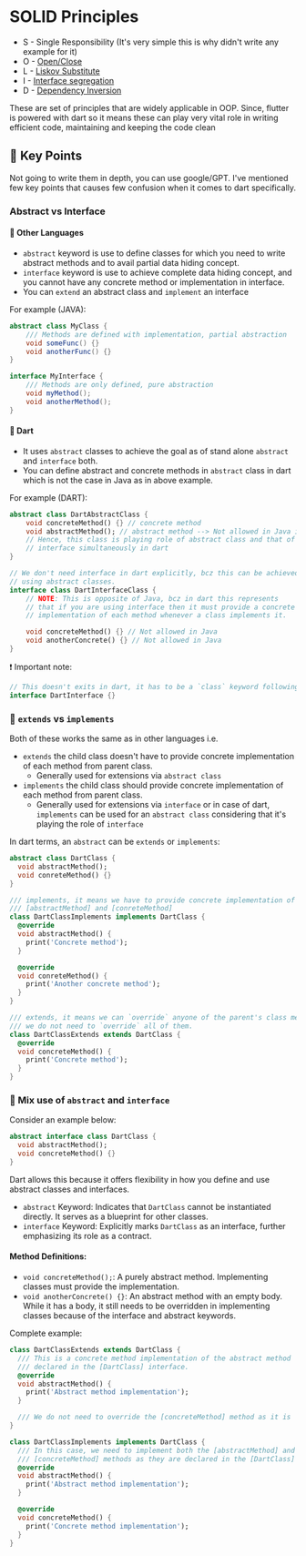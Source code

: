 # SOLID Principles

- S - Single Responsibility (It's very simple this is why didn't write any example for it)
- O - [Open/Close](/solid_principles/open_close.dart)
- L - [Liskov Substitute](/solid_principles/liskov_substitute.dart)
- I - [Interface segregation](/solid_principles/interface_segregation.dart)
- D - [Dependency Inversion](/solid_principles/dependency_inversion.dart)

These are set of principles that are widely applicable in OOP. Since, flutter is powered with dart so it means these can play very vital role in writing efficient code, maintaining and keeping the code clean

## 🔑 Key Points
Not going to write them in depth, you can use google/GPT. I've mentioned few key points that causes few confusion when it comes to dart specifically.

### Abstract vs Interface
#### 📝 Other Languages
- `abstract` keyword is use to define classes for which you need to write abstract methods and to avail partial data hiding concept.
- `interface` keyword is use to achieve complete data hiding concept, and you cannot have any concrete method or implementation in interface.
- You can `extend` an abstract class and `implement` an interface

For example (JAVA):
```java
abstract class MyClass {
    /// Methods are defined with implementation, partial abstraction
    void someFunc() {}
    void anotherFunc() {}
}

interface MyInterface {
    /// Methods are only defined, pure abstraction
    void myMethod();
    void anotherMethod();
}
```
#### 🎯 Dart
- It uses `abstract` classes to achieve the goal as of stand alone `abstract` and `interface` both.
- You can define abstract and concrete methods in `abstract` class in dart which is not the case in Java as in above example.

For example (DART):
```dart
abstract class DartAbstractClass {
    void concreteMethod() {} // concrete method
    void abstractMethod(); // abstract method --> Not allowed in Java in abstract class
    // Hence, this class is playing role of abstract class and that of
    // interface simultaneously in dart
}

// We don't need interface in dart explicitly, bcz this can be achieved
// using abstract classes.
interface class DartInterfaceClass {
    // NOTE: This is opposite of Java, bcz in dart this represents
    // that if you are using interface then it must provide a concrete
    // implementation of each method whenever a class implements it.

    void concreteMethod() {} // Not allowed in Java
    void anotherConcrete() {} // Not allowed in Java
}
```
❗️ Important note:
```dart
// This doesn't exits in dart, it has to be a `class` keyword following it.
interface DartInterface {}
```

### 👀 `extends` vs `implements`
Both of these works the same as in other languages i.e.
- `extends` the child class doesn't have to provide concrete implementation of each method from parent class.
    - Generally used for extensions via `abstract class`
- `implements` the child class should provide concrete implementation of each method from parent class.
    - Generally used for extensions via `interface` or in case of dart, `implements` can be used for an `abstract class` considering that it's playing the role of `interface`

In dart terms, an `abstract` can be `extends` or `implements`:
```dart
abstract class DartClass {
  void abstractMethod();
  void conreteMethod() {}
}

/// implements, it means we have to provide concrete implementation of
/// [abstractMethod] and [conreteMethod]
class DartClassImplements implements DartClass {
  @override
  void abstractMethod() {
    print('Concrete method');
  }

  @override
  void conreteMethod() {
    print('Another concrete method');
  }
}

/// extends, it means we can `override` anyone of the parent's class methods
/// we do not need to `override` all of them.
class DartClassExtends extends DartClass {
  @override
  void concreteMethod() {
    print('Concrete method');
  }
}
```

### 🥤 Mix use of `abstract` and `interface`
Consider an example below:
```dart
abstract interface class DartClass {
  void abstractMethod();
  void concreteMethod() {}
}
```
Dart allows this because it offers flexibility in how you define and use abstract classes and interfaces.

- `abstract` Keyword: Indicates that `DartClass` cannot be instantiated directly. It serves as a blueprint for other classes.
- `interface` Keyword: Explicitly marks `DartClass` as an interface, further emphasizing its role as a contract.

#### Method Definitions:
- `void concreteMethod();`: A purely abstract method. Implementing classes must provide the implementation.
- `void anotherConcrete() {}`: An abstract method with an empty body. While it has a body, it still needs to be overridden in implementing classes because of the interface and abstract keywords.

Complete example:
```dart
class DartClassExtends extends DartClass {
  /// This is a concrete method implementation of the abstract method
  /// declared in the [DartClass] interface.
  @override
  void abstractMethod() {
    print('Abstract method implementation');
  }

  /// We do not need to override the [concreteMethod] method as it is
}

class DartClassImplements implements DartClass {
  /// In this case, we need to implement both the [abstractMethod] and
  /// [concreteMethod] methods as they are declared in the [DartClass]
  @override
  void abstractMethod() {
    print('Abstract method implementation');
  }

  @override
  void concreteMethod() {
    print('Concrete method implementation');
  }
}
```